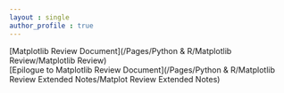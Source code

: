 ```yaml
---
layout : single
author_profile : true
---
```



[Matplotlib Review Document](/Pages/Python & R/Matplotlib Review/Matplotlib Review)  
[Epilogue to Matplotlib Review Document](/Pages/Python & R/Matplotlib Review Extended Notes/Matplot Review Extended Notes)
